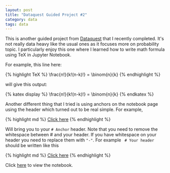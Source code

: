 ```yaml
---
layout: post
title: "Dataquest Guided Project #2"
category: data
tags: data
---
```

This is another guided project from [Dataquest](dataquest.io) that I recently completed.
It's not really data heavy like the usual ones as it focuses more on probability topic.
I particularly enjoy this one where I learned how to write math formula using TeX in Jupyter Notebook.

For example, this line here:

{% highlight TeX %}
\frac{n!}{k!(n-k)!} = \binom{n}{k}
{% endhighlight %}

will give this output:

{% katex display %}
\frac{n!}{k!(n-k)!} = \binom{n}{k}
{% endkatex %}

Another different thing that I tried is using anchors on the notebook page using the header which turned out to be real simple.
For example,

{% highlight md %}
[Click here](#Anchor)
{% endhighlight %}

Will bring you to your  ```# Anchor``` header. Note that you need to remove the whitespace between # and your header. If you have whitespace on your header you need to replace them with ```"-"```. For example  ``` # Your header``` should be written like this

{% highlight md %}
[Click here](#Your-header)
{% endhighlight %}

Click [here](https://nbviewer.jupyter.org/github/Ezral/guided_project/blob/master/Mobile%20App%20for%20Lottery%20Addiction.ipynb) to view the notebook.
